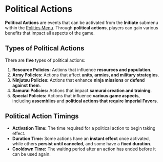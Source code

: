 # Political Actions

**Political Actions** are events that can be activated from the **Initiate** submenu within the [Politics Menu](../../game-menu/advanced-menu/politics.md). Through **political actions**, players can gain various benefits that impact all aspects of the game.  

## Types of Political Actions  
There are **five** types of political actions:  

1. **Resource Policies:** Actions that influence **resources and population**.  
2. **Army Policies:** Actions that affect **units, armies, and military strategies**.  
3. **Ninjutsu Policies:** Actions that enhance **ninja missions** or **defend against them**.  
4. **Samurai Policies:** Actions that impact **samurai creation and training**.  
5. **Special Policies:** Actions that influence **various game aspects**, including **assemblies** and **political actions that require Imperial Favors**.  

## Political Action Timings  

- **Activation Time:** The time required for a political action to begin taking effect.  
- **Duration Time:** Some actions have an **instant effect** once activated, while others **persist until canceled**, and some have a **fixed duration**.  
- **Cooldown Time:** The waiting period after an action has ended before it can be used again.